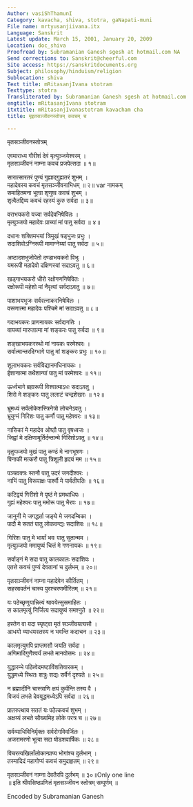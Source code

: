 ```yaml
---
Author: vasiShThamunI
Category: kavacha, shiva, stotra, gaNapati-muni
File name: mrtyusanjiivana.itx
Language: Sanskrit
Latest update: March 15, 2001, January 20, 2009
Location: doc_shiva
Proofread by: Subramanian Ganesh sgesh at hotmail.com NA
Send corrections to: Sanskrit@cheerful.com
Site access: https://sanskritdocuments.org
Subject: philosophy/hinduism/religion
Sublocation: shiva
Text title: mRitasanjIvana stotram
Texttype: stotra
Transliterated by: Subramanian Ganesh sgesh at hotmail.com
engtitle: mRitasanjIvana stotram
itxtitle: mRitasanjIvanastotram kavacham cha
title: मृइतसञ्जीवनस्तोत्रम् कवचम् च

---
```

  
 मृतसञ्जीवनस्तोत्रम्   
  
एवमाराध्य गौरीशं देवं मृत्युञ्जयेश्वरम् ।  
मृतसञ्जीवनं नाम्ना कवचं प्रजपेत्सदा ॥ १॥  
  
सारात्सारतरं पुण्यं गुह्याद्गुह्यतरं शुभम् ।  
महादेवस्य कवचं मृतसञ्जीवनाभिधम् ॥ २॥ var  नामकम्  
समाहितमना भूत्वा शृणुष्व कवचं शुभम् ।  
शृत्वैतद्दिव्य कवचं रहस्यं कुरु सर्वदा ॥ ३॥  
  
वराभयकरो यज्वा सर्वदेवनिषेवितः ।  
मृत्युञ्जयो महादेवः प्राच्यां मां पातु सर्वदा ॥ ४॥  
  
दधानः शक्तिमभयां त्रिमुखं षड्भुजः प्रभुः ।  
सदाशिवोऽग्निरूपी मामाग्नेय्यां पातु सर्वदा ॥ ५॥  
  
अष्टादशभुजोपेतो दण्डाभयकरो विभुः ।  
यमरूपी महादेवो दक्षिणस्यां सदाऽवतु ॥ ६॥  
  
खड्गाभयकरो धीरो रक्षोगणनिषेवितः ।  
रक्षोरूपी महेशो मां नैरृत्यां सर्वदाऽवतु ॥ ७॥  
  
पाशाभयभुजः सर्वरत्नाकरनिषेवितः ।  
वरूणात्मा महादेवः पश्चिमे मां सदाऽवतु ॥ ८॥  
  
गदाभयकरः प्राणनायकः सर्वदागतिः ।  
वायव्यां मारुतात्मा मां शङ्करः पातु सर्वदा ॥ ९॥  
  
शङ्खाभयकरस्थो मां नायकः परमेश्वरः ।  
सर्वात्मान्तरदिग्भागे पातु मां शङ्करः प्रभुः ॥ १०॥  
  
शूलाभयकरः सर्वविद्यानमधिनायकः ।  
ईशानात्मा तथैशान्यां पातु मां परमेश्वरः ॥ ११॥  
  
ऊर्ध्वभागे ब्रह्मरूपी विश्वात्माऽधः सदाऽवतु ।  
शिरो मे शङ्करः पातु ललाटं चन्द्रशेखरः ॥ १२॥  
  
भ्रूमध्यं सर्वलोकेशस्त्रिनेत्रो लोचनेऽवतु ।  
भ्रूयुग्मं गिरिशः पातु कर्णौ पातु महेश्वरः ॥ १३॥  
  
नासिकां मे महादेव ओष्ठौ पातु वृषध्वजः ।  
जिह्वां मे दक्षिणामूर्तिर्दन्तान्मे गिरिशोऽवतु ॥ १४॥  
  
मृतुय्ञ्जयो मुखं पातु कण्ठं मे नागभूषणः ।  
पिनाकी मत्करौ पातु त्रिशूली हृदयं मम ॥ १५॥  
  
पञ्चवक्त्रः स्तनौ पातु उदरं जगदीश्वरः ।  
नाभिं पातु विरूपाक्षः पार्श्वौ मे पार्वतीपतिः ॥ १६॥  
  
कटिद्वयं गिरीशो मे पृष्ठं मे प्रमथाधिपः ।  
गुह्यं महेश्वरः पातु ममोरू पातु भैरवः ॥ १७॥  
  
जानुनी मे जगद्धर्ता जङ्घे मे जगदम्बिका ।  
पादौ मे सततं पातु लोकवन्द्यः सदाशिवः ॥ १८॥  
  
गिरिशः पातु मे भार्यां भवः पातु सुतान्मम ।  
मृत्युञ्जयो ममायुष्यं चित्तं मे गणनायकः ॥ १९॥  
  
सर्वाङ्गं मे सदा पातु कालकालः सदाशिवः ।  
एतत्ते कवचं पुण्यं देवतानां च दुर्लभम् ॥ २०॥  
  
मृतसञ्जीवनं नाम्ना महादेवेन कीर्तितम् ।  
सहस्रावर्तनं चास्य पुरश्चरणमीरितम् ॥ २१॥  
  
यः पठेच्छृणुयान्नित्यं श्रावयेत्सुसमाहितः ।  
स कालमृत्युं निर्जित्य सदायुष्यं समश्नुते ॥ २२॥  
  
हस्तेन वा यदा स्पृष्ट्वा मृतं सञ्जीवयत्यसौ ।  
आधयो व्याधयस्तस्य न भवन्ति कदाचन ॥ २३॥  
  
कालमृत्युमपि प्राप्तमसौ जयति सर्वदा ।  
अणिमादिगुणैश्वर्यं लभते मानवोत्तमः ॥ २४॥  
  
युद्धारम्भे पठित्वेदमष्टाविंशतिवारकम् ।  
युद्धमध्ये स्थितः शत्रुः सद्यः सर्वैर्न दृश्यते ॥ २५॥  
  
न ब्रह्मादीनि चास्त्राणि क्षयं कुर्वन्ति तस्य वै ।  
विजयं लभते देवयुद्धमध्येऽपि सर्वदा ॥ २६॥  
  
प्रातरुत्थाय सततं यः पठेत्कवचं शुभम् ।  
अक्षय्यं लभते सौख्यमिह लोके परत्र च ॥ २७॥  
  
सर्वव्याधिविनिर्मृक्तः सर्वरोगविवर्जितः ।  
अजरामरणो भूत्वा सदा षोडशवार्षिकः ॥ २८॥  
  
विचरत्यखिलाँलोकान्प्राप्य भोगांश्च दुर्लभान् ।  
तस्मादिदं महागोप्यं कवचं समुदाहृतम् ॥ २९॥  
  
मृतसञ्जीवनं नाम्ना देवतैरपि दुर्लभम् ॥ ३०॥Only one line  
॥ इति श्रीवसिष्ठप्रणितं मृतसञ्जीवन स्तोत्रम् सम्पूर्णम् ॥  
  
  
  
  
  
Encoded by Subramanian Ganesh  
  
